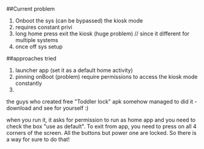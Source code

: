 
##Current problem
1. Onboot the sys (can be bypassed) the kiosk mode
2. requires constant privi
3. long home press exit the kiosk (huge problem) // since it different for multiple systems
4. once off sys setup

##approaches tried
1. launcher app (set it as a default home activity)
2. pinning onBoot (problem) require permissions to access the kiosk mode constantly
3. 



the guys who created free "Toddler lock" apk somehow managed to did it - download and see for yourself :)

when you run it, it asks for permission to run as home app and you need to check the box "use as default". To exit from app, 
you need to press on all 4 corners of the screen. All the buttons but power one are locked. So there is a way for sure to do that!
